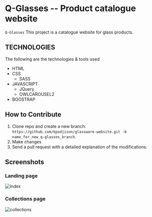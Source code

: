 # Q-Glasses -- Product catalogue website
`Q-Glasses` This project is a catalogue website for glass products.

## TECHNOLOGIES
The following are the technologies & tools used
* HTML
* CSS
  * SASS
* JAVASCRIPT
  * JQuery
  * OWLCAROUSEL2
* BOOSTRAP

## How to Contribute
1. Clone repo and create a new branch: `https://github.com/kpodjison/glassware-website.git -b name_for_new_q-glasses_branch`.
2. Make changes
3. Send a pull request with a detailed explanation of the modifications.

## Screenshots
### Landing page

![index](https://user-images.githubusercontent.com/50149323/232337605-2cc01237-5d35-47bc-acc7-99e0105a3b71.png)

### Collections page
![collections](https://user-images.githubusercontent.com/50149323/232337603-2a719e21-3baa-48c2-8ffb-88b452f84f1e.png)
